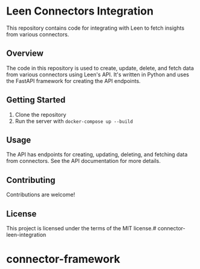 # Leen Connectors Integration

This repository contains code for integrating with Leen to fetch insights from various connectors.

## Overview

The code in this repository is used to create, update, delete, and fetch data from various connectors using Leen's API. It's written in Python and uses the FastAPI framework for creating the API endpoints.

## Getting Started

1. Clone the repository
3. Run the server with `docker-compose up --build`

## Usage

The API has endpoints for creating, updating, deleting, and fetching data from connectors. See the API documentation for more details.

## Contributing

Contributions are welcome!

## License

This project is licensed under the terms of the MIT license.# connector-leen-integration
# connector-framework
